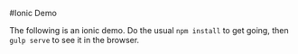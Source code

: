 #Ionic Demo

The following is an ionic demo. Do the usual `npm install` to get going, then `gulp serve` to see it in the browser.
